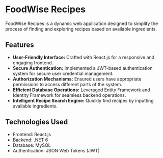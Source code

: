 # FoodWise Recipes

FoodWise Recipes is a dynamic web application designed to simplify the process of finding and exploring recipes based on available ingredients.

## Features

- **User-Friendly Interface:** Crafted with React.js for a responsive and engaging frontend.
- **Secure Authentication:** Implemented a JWT-based authentication system for secure user credential management.
- **Authorization Mechanisms:** Ensured users have appropriate permissions to access different parts of the system.
- **Efficient Database Operations:** Leveraged Entity Framework and Identity Framework for seamless backend operations.
- **Intelligent Recipe Search Engine:** Quickly find recipes by inputting available ingredients.

## Technologies Used

- Frontend: React.js
- Backend: .NET 6
- Database: MySQL
- Authentication: JSON Web Tokens (JWT)
